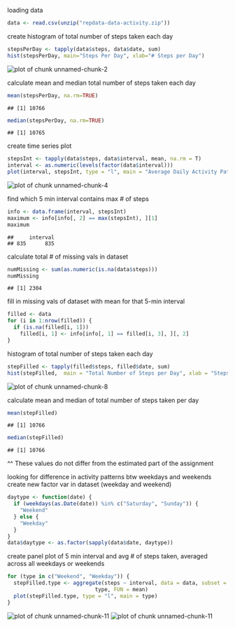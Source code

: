 loading data

```r
data <- read.csv(unzip("repdata-data-activity.zip"))
```

create histogram of total number of steps taken each day

```r
stepsPerDay <- tapply(data$steps, data$date, sum)
hist(stepsPerDay, main="Steps Per Day", xlab="# Steps per Day")
```

![plot of chunk unnamed-chunk-2](figure/unnamed-chunk-2.png) 

calculate mean and median total number of steps taken each day

```r
mean(stepsPerDay, na.rm=TRUE)
```

```
## [1] 10766
```

```r
median(stepsPerDay, na.rm=TRUE)
```

```
## [1] 10765
```

create time series plot

```r
stepsInt <- tapply(data$steps, data$interval, mean, na.rm = T)
interval <- as.numeric(levels(factor(data$interval)))
plot(interval, stepsInt, type = "l", main = "Average Daily Activity Patterns", ylab="Avg # of Steps")
```

![plot of chunk unnamed-chunk-4](figure/unnamed-chunk-4.png) 

find which 5 min interval contains max # of steps

```r
info <- data.frame(interval, stepsInt)
maximum <- info[info[, 2] == max(stepsInt), ][1]
maximum
```

```
##     interval
## 835      835
```

calculate total # of missing vals in dataset

```r
numMissing <- sum(as.numeric(is.na(data$steps)))
numMissing
```

```
## [1] 2304
```

fill in missing vals of dataset with mean for that 5-min interval

```r
filled <- data
for (i in 1:nrow(filled)) {
  if (is.na(filled[i, 1])) 
    filled[i, 1] <- info[info[, 1] == filled[i, 3], ][, 2]
}
```

histogram of total number of steps taken each day

```r
stepFilled <- tapply(filled$steps, filled$date, sum)
hist(stepFilled,  main = "Total Number of Steps per Day", xlab = "Steps per Day", ylab = "Frequency")
```

![plot of chunk unnamed-chunk-8](figure/unnamed-chunk-8.png) 

calculate mean and median of total number of steps taken per day

```r
mean(stepFilled)
```

```
## [1] 10766
```

```r
median(stepFilled)
```

```
## [1] 10766
```
^^ These values do not differ from the estimated part of the assignment

looking for difference in activity patterns btw weekdays and weekends
create new factor var in dataset (weekday and weekend)

```r
daytype <- function(date) {
  if (weekdays(as.Date(date)) %in% c("Saturday", "Sunday")) {
    "Weekend"
  } else {
    "Weekday"
  }
}
data$daytype <- as.factor(sapply(data$date, daytype))
```

create panel plot of 5 min interval and avg # of steps taken, averaged across all weekdays or weekends

```r
for (type in c("Weekend", "Weekday")) {
  stepFilled.type <- aggregate(steps ~ interval, data = data, subset = data$daytype == 
                            type, FUN = mean)
  plot(stepFilled.type, type = "l", main = type)
}
```

![plot of chunk unnamed-chunk-11](figure/unnamed-chunk-111.png) ![plot of chunk unnamed-chunk-11](figure/unnamed-chunk-112.png) 
